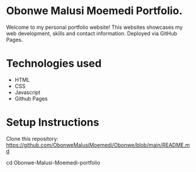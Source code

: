 # Obonwe Malusi Moemedi Portfolio.

Welcome to my personal portfolio website! This websites showcases my web development, skills and contact information. Deployed via GitHub Pages.

# Technologies used
- HTML
- CSS
- Javascript
- Github Pages

# Setup Instructions

Clone this repository:
https://github.com/ObonweMalusiMoemedi/Obonwe/blob/main/README.md

cd Obonwe-Malusi-Moemedi-portfolio
